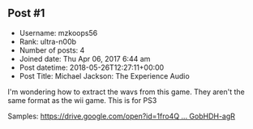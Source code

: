 ## Post #1
- Username: mzkoops56
- Rank: ultra-n00b
- Number of posts: 4
- Joined date: Thu Apr 06, 2017 6:44 am
- Post datetime: 2018-05-26T12:27:11+00:00
- Post Title: Michael Jackson: The Experience Audio

I'm wondering how to extract the wavs from this game. They aren't the same format as the wii game. This is for PS3

Samples:
[https://drive.google.com/open?id=1fro4Q ... GobHDH-agR](https://drive.google.com/open?id=1fro4QoMiXNF61-P9QPyicdGobHDH-agR)
